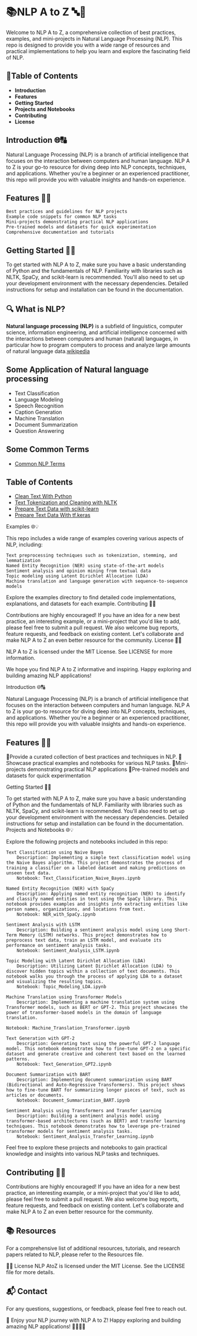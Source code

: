 # 📚NLP A to Z 🔤🚀

Welcome to NLP A to Z, a comprehensive collection of best practices, examples, and mini-projects in Natural Language Processing (NLP). This repo is designed to provide you with a wide range of resources and practical implementations to help you learn and explore the fascinating field of NLP.

## 📖Table of Contents
- **Introduction**
- **Features**
- **Getting Started**
- **Projects and Notebooks**
- **Contributing**
- **License**

## Introduction 🌐🔠

Natural Language Processing (NLP) is a branch of artificial intelligence that focuses on the interaction between computers and human language. NLP A to Z is your go-to resource for diving deep into NLP concepts, techniques, and applications. Whether you're a beginner or an experienced practitioner, this repo will provide you with valuable insights and hands-on experience.
## Features 🚀🌟

    Best practices and guidelines for NLP projects
    Example code snippets for common NLP tasks
    Mini-projects demonstrating practical NLP applications
    Pre-trained models and datasets for quick experimentation
    Comprehensive documentation and tutorials

## Getting Started 🏁🔑

To get started with NLP A to Z, make sure you have a basic understanding of Python and the fundamentals of NLP. Familiarity with libraries such as NLTK, SpaCy, and scikit-learn is recommended. You'll also need to set up your development environment with the necessary dependencies. Detailed instructions for setup and installation can be found in the documentation.


## 🔍 What is NLP?
**Natural language processing (NLP)** is a subfield of linguistics, computer science, information engineering, and artificial intelligence concerned with the interactions between computers and human (natural) languages, in particular how to program computers to process and analyze large amounts of natural language data.[wikipedia](https://en.wikipedia.org/wiki/Natural_language_processing)


## Some Application of Natural language processing
- Text Classification
- Language Modeling
- Speech Recognition
- Caption Generation
- Machine Translation
- Document Summarization
- Question Answering

## Some Common Terms
- [Common NLP Terms](common-term.md)

## Table of Contents
- [Clean Text With Python](clean_text_with_python.ipynb)
- [Text Tokenization and Cleaning with NLTK](cleaning_with_nltk.ipynb)
- [Prepare Text Data with scikit-learn](prepare_text_data_with_scikit-learn.ipynb)
- [Prepare Text Data With tf.keras](prepare_text_with_tf.keras.ipynb)







Examples 🌐💡

This repo includes a wide range of examples covering various aspects of NLP, including:

    Text preprocessing techniques such as tokenization, stemming, and lemmatization
    Named Entity Recognition (NER) using state-of-the-art models
    Sentiment analysis and opinion mining from textual data
    Topic modeling using Latent Dirichlet Allocation (LDA)
    Machine translation and language generation with sequence-to-sequence models

Explore the examples directory to find detailed code implementations, explanations, and datasets for each example.
Contributing 👥🤝

Contributions are highly encouraged! If you have an idea for a new best practice, an interesting example, or a mini-project that you'd like to add, please feel free to submit a pull request. We also welcome bug reports, feature requests, and feedback on existing content. Let's collaborate and make NLP A to Z an even better resource for the community.
License 📝📜

NLP A to Z is licensed under the MIT License. See LICENSE for more information.

We hope you find NLP A to Z informative and inspiring. Happy exploring and building amazing NLP applications!




Introduction 🌐🔠

Natural Language Processing (NLP) is a branch of artificial intelligence that focuses on the interaction between computers and human language. NLP A to Z is your go-to resource for diving deep into NLP concepts, techniques, and applications. Whether you're a beginner or an experienced practitioner, this repo will provide you with valuable insights and hands-on experience.

## Features 🚀🌟
📌Provide a curated collection of best practices and techniques in NLP.
📌Showcase practical examples and notebooks for various NLP tasks.
📌Mini-projects demonstrating practical NLP applications
📌Pre-trained models and datasets for quick experimentation

Getting Started 🏁🔑

To get started with NLP A to Z, make sure you have a basic understanding of Python and the fundamentals of NLP. Familiarity with libraries such as NLTK, SpaCy, and scikit-learn is recommended. You'll also need to set up your development environment with the necessary dependencies. Detailed instructions for setup and installation can be found in the documentation.
Projects and Notebooks 🌐💡

Explore the following projects and notebooks included in this repo:

    Text Classification using Naive Bayes
        Description: Implementing a simple text classification model using the Naive Bayes algorithm. This project demonstrates the process of training a classifier on a labeled dataset and making predictions on unseen text data.
        Notebook: Text_Classification_Naive_Bayes.ipynb

    Named Entity Recognition (NER) with SpaCy
        Description: Applying named entity recognition (NER) to identify and classify named entities in text using the SpaCy library. This notebook provides examples and insights into extracting entities like person names, organizations, and locations from text.
        Notebook: NER_with_SpaCy.ipynb

    Sentiment Analysis with LSTM
        Description: Building a sentiment analysis model using Long Short-Term Memory (LSTM) networks. This project demonstrates how to preprocess text data, train an LSTM model, and evaluate its performance on sentiment analysis tasks.
        Notebook: Sentiment_Analysis_LSTM.ipynb

    Topic Modeling with Latent Dirichlet Allocation (LDA)
        Description: Utilizing Latent Dirichlet Allocation (LDA) to discover hidden topics within a collection of text documents. This notebook walks you through the process of applying LDA to a dataset and visualizing the resulting topics.
        Notebook: Topic_Modeling_LDA.ipynb

    Machine Translation using Transformer Models
        Description: Implementing a machine translation system using Transformer models, such as BERT or GPT-2. This project showcases the power of transformer-based models in the domain of language translation.

    Notebook: Machine_Translation_Transformer.ipynb

    Text Generation with GPT-2
        Description: Generating text using the powerful GPT-2 language model. This notebook demonstrates how to fine-tune GPT-2 on a specific dataset and generate creative and coherent text based on the learned patterns.
        Notebook: Text_Generation_GPT2.ipynb

    Document Summarization with BART
        Description: Implementing document summarization using BART (Bidirectional and Auto-Regressive Transformers). This project shows how to fine-tune BART for summarizing longer pieces of text, such as articles or documents.
        Notebook: Document_Summarization_BART.ipynb

    Sentiment Analysis using Transformers and Transfer Learning
        Description: Building a sentiment analysis model using transformer-based architectures (such as BERT) and transfer learning techniques. This notebook demonstrates how to leverage pre-trained transformer models for sentiment analysis tasks.
        Notebook: Sentiment_Analysis_Transfer_Learning.ipynb

Feel free to explore these projects and notebooks to gain practical knowledge and insights into various NLP tasks and techniques.

## Contributing 👥🤝

Contributions are highly encouraged! If you have an idea for a new best practice, an interesting example, or a mini-project that you'd like to add, please feel free to submit a pull request. We also welcome bug reports, feature requests, and feedback on existing content. Let's collaborate and make NLP A to Z an even better resource for the community.


## 📚 Resources
For a comprehensive list of additional resources, tutorials, and research papers related to NLP, please refer to the Resources file.

📝📜 License
NLP AtoZ is licensed under the MIT License. See the LICENSE file for more details.

## 📬 Contact

For any questions, suggestions, or feedback, please feel free to reach out.

🌟 Enjoy your NLP journey with NLP A to Z! Happy exploring and building amazing NLP applications! 👩‍💻👨‍💻
